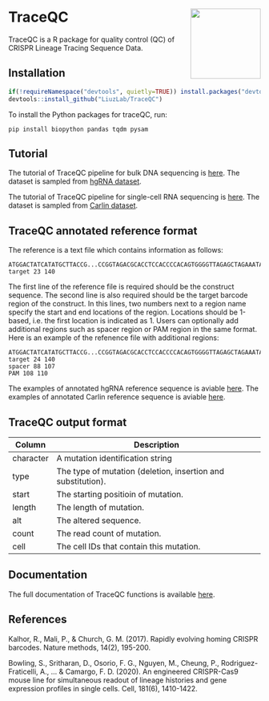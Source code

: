 # TraceQC <img src="man/figures/hexsticker.png" align="right" height="140"/>

TraceQC is a R package for quality control (QC) of CRISPR Lineage Tracing Sequence Data. 

## Installation

```r
if(!requireNamespace("devtools", quietly=TRUE)) install.packages("devtools")
devtools::install_github("LiuzLab/TraceQC")
```
To install the Python packages for traceQC, run:
```
pip install biopython pandas tqdm pysam
```

## Tutorial
The tutorial of TraceQC pipeline for bulk DNA sequencing is [here](https://liuzlab.github.io/TraceQC/tutorial). The dataset is sampled from [hgRNA dataset](https://www.nature.com/articles/nmeth.4108).

The tutorial of TraceQC pipeline for single-cell RNA sequencing is [here](https://liuzlab.github.io/TraceQC/tutorial_sc). The dataset is sampled from [Carlin dataset](https://www.sciencedirect.com/science/article/pii/S0092867420305547).

## TraceQC annotated reference format
The reference is a text file which contains information as follows:

    ATGGACTATCATATGCTTACCG...CCGGTAGACGCACCTCCACCCCACAGTGGGGTTAGAGCTAGAAATA
    target 23 140

The first line of the reference file is required should be the construct
sequence. The second line is also required should be the target barcode
region of the construct. In this lines, two numbers next to a region
name specify the start and end locations of the region. Locations should
be 1-based, i.e. the first location is indicated as 1. Users can
optionally add additional regions such as spacer region or PAM region in
the same format. Here is an example of the refenence file with
additional regions:

    ATGGACTATCATATGCTTACCG...CCGGTAGACGCACCTCCACCCCACAGTGGGGTTAGAGCTAGAAATA
    target 24 140
    spacer 88 107
    PAM 108 110

The examples of annotated hgRNA reference sequence is aviable [here](https://github.com/LiuzLab/TraceQC/blob/master/inst/extdata/test_data/ref/ref_hgRNA_invitro.txt). 
The examples of annotated Carlin reference sequence is aviable [here](https://github.com/LiuzLab/TraceQC/blob/master/inst/extdata/test_data/ref/ref_carlin.txt). 

## TraceQC output format
| Column      | Description |
| ----------- | ----------- |
| character      | A mutation identification string       |
| type   | The type of mutation (deletion, insertion and substitution).        |
| start      | The starting positioin of mutation.       |
| length   | The length of mutation.        |
| alt   | The altered sequence.        |
| count   | The read count of mutation.        |
| cell   | The cell IDs that contain this mutation.        |

## Documentation
The full documentation of TraceQC functions is available [here](https://github.com/LiuzLab/TraceQC/blob/master/TraceQC_1.0.1.pdf).

References
----------
Kalhor, R., Mali, P., & Church, G. M. (2017). Rapidly evolving homing CRISPR barcodes. Nature methods, 14(2), 195-200.

Bowling, S., Sritharan, D., Osorio, F. G., Nguyen, M., Cheung, P., Rodriguez-Fraticelli, A., ... & Camargo, F. D. (2020). An engineered CRISPR-Cas9 mouse line for simultaneous readout of lineage histories and gene expression profiles in single cells. Cell, 181(6), 1410-1422.

